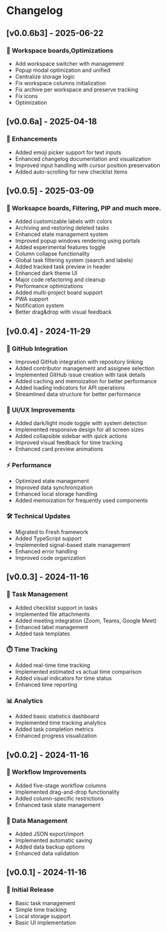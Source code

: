 # Changelog

## [v0.0.6b3] - 2025-06-22

### 🎨 Workspace boards,Optimizations

- Add workspace switcher with management
- Popup modal optimization and unified
- Centralize storage logic
- Fix workspace columns initialization
- Fix archive per workspace and preserve tracking
- Fix icons
- Optimization

## [v0.0.6a] - 2025-04-18

### 🎨 Enhancements

- Added emoji picker support for text inputs
- Enhanced changelog documentation and visualization
- Improved input handling with cursor position preservation
- Added auto-scrolling for new checklist items

## [v0.0.5] - 2025-03-09

### 🎨 Worksapce boards, Filtering, PIP and much more.

- Added customizable labels with colors
- Archiving and restoring deleted tasks
- Enhanced state management system
- Improved popup windows rendering using portals
- Added experimental features toggle
- Column collapse functionality
- Global task filtering system (search and labels)
- Added tracked task preview in header
- Enhanced dark theme UI
- Major code refactoring and cleanup
- Performance optimizations
- Added multi-project board support
- PWA support
- Notification system
- Better drag&drop with visual feedback

## [v0.0.4] - 2024-11-29

### 🚀 GitHub Integration

- Improved GitHub integration with repository linking
- Added contributor management and assignee selection
- Implemented GitHub issue creation with task details
- Added caching and memoization for better performance
- Added loading indicators for API operations
- Streamlined data structure for better performance

### 🎨 UI/UX Improvements

- Added dark/light mode toggle with system detection
- Implemented responsive design for all screen sizes
- Added collapsible sidebar with quick actions
- Improved visual feedback for time tracking
- Enhanced card preview animations

### ⚡ Performance

- Optimized state management
- Improved data synchronization
- Enhanced local storage handling
- Added memoization for frequently used components

### 🛠️ Technical Updates

- Migrated to Fresh framework
- Added TypeScript support
- Implemented signal-based state management
- Enhanced error handling
- Improved code organization

## [v0.0.3] - 2024-11-16

### 🎯 Task Management

- Added checklist support in tasks
- Implemented file attachments
- Added meeting integration (Zoom, Teams, Google Meet)
- Enhanced label management
- Added task templates

### ⏱️ Time Tracking

- Added real-time time tracking
- Implemented estimated vs actual time comparison
- Added visual indicators for time status
- Enhanced time reporting

### 📊 Analytics

- Added basic statistics dashboard
- Implemented time tracking analytics
- Added task completion metrics
- Enhanced progress visualization

## [v0.0.2] - 2024-11-16

### 🔄 Workflow Improvements

- Added five-stage workflow columns
- Implemented drag-and-drop functionality
- Added column-specific restrictions
- Enhanced task state management

### 💾 Data Management

- Added JSON export/import
- Implemented automatic saving
- Added data backup options
- Enhanced data validation

## [v0.0.1] - 2024-11-16

### 🚀 Initial Release

- Basic task management
- Simple time tracking
- Local storage support
- Basic UI implementation

